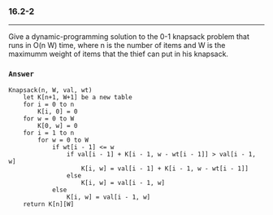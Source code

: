 ### 16.2-2
***
Give a dynamic-programming solution to the 0-1 knapsack problem that runs in O(n W) time, where n is the number of items and W is the maximumm weight of items that the thief can put in his knapsack.

### `Answer`
```
Knapsack(n, W, val, wt)
    let K[n+1, W+1] be a new table
    for i = 0 to n
        K[i, 0] = 0
    for w = 0 to W
        K[0, w] = 0
    for i = 1 to n
        for w = 0 to W
            if wt[i - 1] <= w
                if val[i - 1] + K[i - 1, w - wt[i - 1]] > val[i - 1, w]
                    K[i, w] = val[i - 1] + K[i - 1, w - wt[i - 1]]
                else
                    K[i, w] = val[i - 1, w]
            else
                K[i, w] = val[i - 1, w]
    return K[n][W]
```
